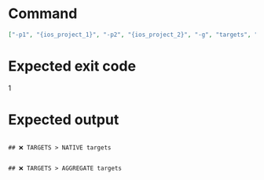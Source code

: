 # Command
```json
["-p1", "{ios_project_1}", "-p2", "{ios_project_2}", "-g", "targets", "-f", "markdown"]
```

# Expected exit code
1

# Expected output
```

## ❌ TARGETS > NATIVE targets


## ❌ TARGETS > AGGREGATE targets



```
